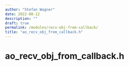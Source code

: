 ```yaml
---
author: "Stefan Wagner"
date: 2022-08-12
description: ""
draft: true
permalink: /modules/recv-obj-from-callback/
title: "ao_recv_obj_from_callback.h"
---
```


# ao_recv_obj_from_callback.h
